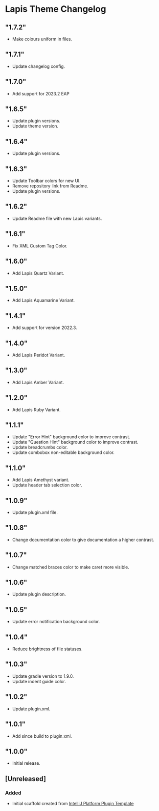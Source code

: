 <!-- Keep a Changelog guide -> https://keepachangelog.com -->

# Lapis Theme Changelog

## "1.7.2"
- Make colours uniform in files.

## "1.7.1"
- Update changelog config.

## "1.7.0"

- Add support for 2023.2 EAP

## "1.6.5"
- Update plugin versions.
- Update theme version.

## "1.6.4"
- Update plugin versions.

## "1.6.3"

- Update Toolbar colors for new UI.
- Remove repository link from Readme.
- Update plugin versions.

## "1.6.2"

- Update Readme file with new Lapis variants.

## "1.6.1"

- Fix XML Custom Tag Color.

## "1.6.0"

- Add Lapis Quartz Variant.

## "1.5.0"

- Add Lapis Aquamarine Variant.

## "1.4.1"

- Add support for version 2022.3.

## "1.4.0"

- Add Lapis Peridot Variant.

## "1.3.0"

- Add Lapis Amber Variant.

## "1.2.0"

- Add Lapis Ruby Variant.

## "1.1.1"

- Update "Error Hint" background color to improve contrast.
- Update "Question Hint" background color to improve contrast.
- Update breadcrumbs color.
- Update combobox non-editable background color.

## "1.1.0"

- Add Lapis Amethyst variant.
- Update header tab selection color.

## "1.0.9"

- Update plugin.xml file.

## "1.0.8"

- Change documentation color to give documentation a higher contrast.

## "1.0.7"

- Change matched braces color to make caret more visible.

## "1.0.6"

- Update plugin description.

## "1.0.5"

- Update error notification background color.

## "1.0.4"

- Reduce brightness of file statuses.

## "1.0.3"

- Update gradle version to 1.9.0.
- Update indent guide color.

## "1.0.2"

- Update plugin.xml.

## "1.0.1"

- Add since build to plugin.xml.

## "1.0.0"

- Initial release.

## [Unreleased]
### Added
- Initial scaffold created from [IntelliJ Platform Plugin Template](https://github.com/JetBrains/intellij-platform-plugin-template)
